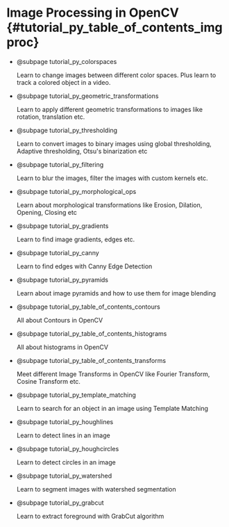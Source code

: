 Image Processing in OpenCV {#tutorial_py_table_of_contents_imgproc}
==========================

-   @subpage tutorial_py_colorspaces

    Learn to change images between different color spaces.
    Plus learn to track a colored object in a video.

-   @subpage tutorial_py_geometric_transformations

    Learn to apply different geometric transformations to images like rotation, translation etc.

-   @subpage tutorial_py_thresholding

    Learn to convert images to binary images using global thresholding, Adaptive thresholding, Otsu's binarization etc

-   @subpage tutorial_py_filtering

    Learn to blur the images, filter the images with custom kernels etc.

-   @subpage tutorial_py_morphological_ops

    Learn about morphological transformations like Erosion, Dilation, Opening, Closing etc

-   @subpage tutorial_py_gradients

    Learn
    to find image gradients, edges etc.

-   @subpage tutorial_py_canny

    Learn
    to find edges with Canny Edge Detection

-   @subpage tutorial_py_pyramids

    Learn about image pyramids and how to use them for image blending

-   @subpage tutorial_py_table_of_contents_contours

    All
    about Contours in OpenCV

-   @subpage tutorial_py_table_of_contents_histograms

    All
    about histograms in OpenCV

-   @subpage tutorial_py_table_of_contents_transforms

    Meet
    different Image Transforms in OpenCV like Fourier Transform, Cosine Transform etc.

-   @subpage tutorial_py_template_matching

    Learn
    to search for an object in an image using Template Matching

-   @subpage tutorial_py_houghlines

    Learn to detect lines in an image

-   @subpage tutorial_py_houghcircles

    Learn to detect circles in an image

-   @subpage tutorial_py_watershed

    Learn to segment images with watershed segmentation

-   @subpage tutorial_py_grabcut

    Learn to extract foreground with GrabCut algorithm
